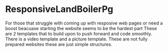 # ResponsiveLandBoilerPg
For those that struggle with coming up with resposive web pages or need a boost beacuase starting the website seems to be the hardest part These are 2 templates that to build upon to push forward and code smoothly. There is a video template and a picture template. These are not fully prepared websites these are just simple structures. 
